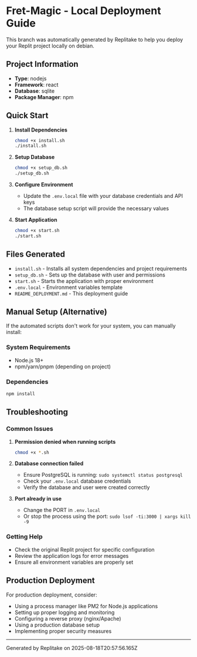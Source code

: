 # Fret-Magic - Local Deployment Guide

This branch was automatically generated by Replitake to help you deploy your Replit project locally on debian.

## Project Information

- **Type**: nodejs
- **Framework**: react
- **Database**: sqlite
- **Package Manager**: npm

## Quick Start

1. **Install Dependencies**
   ```bash
   chmod +x install.sh
   ./install.sh
   ```

2. **Setup Database**
   ```bash
   chmod +x setup_db.sh
   ./setup_db.sh
   ```

3. **Configure Environment**
   - Update the `.env.local` file with your database credentials and API keys
   - The database setup script will provide the necessary values

4. **Start Application**
   ```bash
   chmod +x start.sh
   ./start.sh
   ```


## Files Generated

- `install.sh` - Installs all system dependencies and project requirements
- `setup_db.sh` - Sets up the database with user and permissions
- `start.sh` - Starts the application with proper environment
- `.env.local` - Environment variables template
- `README_DEPLOYMENT.md` - This deployment guide

## Manual Setup (Alternative)

If the automated scripts don't work for your system, you can manually install:

### System Requirements

- Node.js 18+ 
- npm/yarn/pnpm (depending on project)



### Dependencies

```bash
npm install

```

## Troubleshooting

### Common Issues

1. **Permission denied when running scripts**
   ```bash
   chmod +x *.sh
   ```

2. **Database connection failed**
   - Ensure PostgreSQL is running: `sudo systemctl status postgresql`
   - Check your `.env.local` database credentials
   - Verify the database and user were created correctly

3. **Port already in use**
   - Change the PORT in `.env.local`
   - Or stop the process using the port: `sudo lsof -ti:3000 | xargs kill -9`

### Getting Help

- Check the original Replit project for specific configuration
- Review the application logs for error messages
- Ensure all environment variables are properly set

## Production Deployment

For production deployment, consider:

- Using a process manager like PM2 for Node.js applications
- Setting up proper logging and monitoring
- Configuring a reverse proxy (nginx/Apache)
- Using a production database setup
- Implementing proper security measures

---

Generated by Replitake on 2025-08-18T20:57:56.165Z
